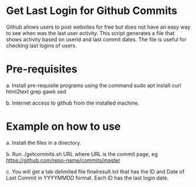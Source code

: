 # Get Last Login for Github Commits

Github allows users to post websites for free but does not have an easy way to see when was the last user activity. This script generates a file that shows activity based on userid and last commit dates. The file is useful for checking last logins of users.

# Pre-requisites

a. Install pre-requisite programs using the command sudo apt install curl html2text grep gawk sed

b. Internet access to github from the installed machine.

# Example on how to use

a. Install the files in a directory.

b. Run ./getcommits.sh URL where URL is the commit page, eg https://github.com/repo-name/commits/master

c. You will get a tab delimited file finalresult.txt that has the ID and Date of Last Commit in YYYYMMDD format. Each ID has the last login date.

